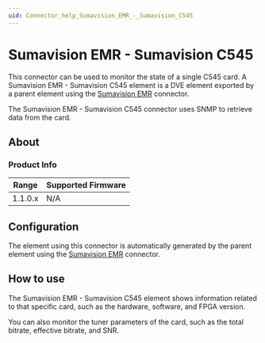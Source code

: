 ```yaml
---
uid: Connector_help_Sumavision_EMR_-_Sumavision_C545
---
```


# Sumavision EMR - Sumavision C545

This connector can be used to monitor the state of a single C545 card. A Sumavision EMR - Sumavision C545 element is a DVE element exported by a parent element using the [Sumavision EMR](xref:Connector_help_Sumavision_EMR) connector.

The Sumavision EMR - Sumavision C545 connector uses SNMP to retrieve data from the card.

## About

### Product Info

| Range     | Supported Firmware     |
|-----------|------------------------|
| 1.1.0.x   | N/A                    |

## Configuration

The element using this connector is automatically generated by the parent element using the [Sumavision EMR](xref:Connector_help_Sumavision_EMR) connector.

## How to use

The Sumavision EMR - Sumavision C545 element shows information related to that specific card, such as the hardware, software, and FPGA version.

You can also monitor the tuner parameters of the card, such as the total bitrate, effective bitrate, and SNR.
